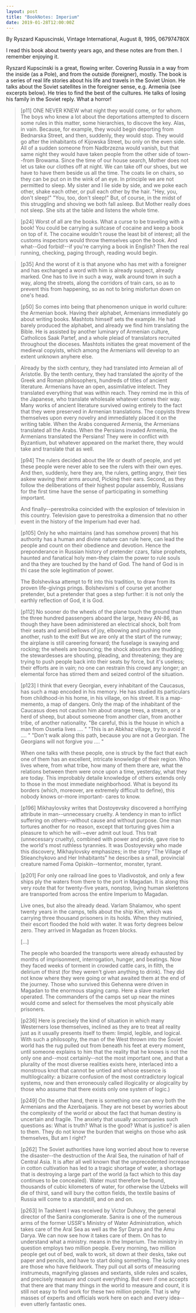 ```yaml
---
layout: post
title: "BookNotes: Imperium"
date: 2019-01-28T12:00:00Z
---
```

By Ryszard Kapuscinski, Vintage International, August 8, 1995, 067974780X

I read this book about twenty years ago, and these notes are from
then. I remember enjoying it.

Ryszard Kupscinski is a great, flowing writer. Covering Russia in a
way from the inside (as a Pole), and from the outside (foreigner),
mostly. The book is a series of real life stories about his life and
travels in the Soviet Union. He talks about the Soviet satellites in
the foreigner sense, e.g. Armenia (see excerpts below). He tries to
find the best of the cultures. He talks of losing his family in the
Soviet reply. What a horror!

> [p11] ONE NEVER KNEW what night they would come, or for whom.  The
> boys who knew a lot about the deportations attempted to discern some
> rules in this matter, some hierarchies, to discove the key. Alas, in
> vain. Because, for example, they would begin deporting from Bednarska
> Street, and then, suddenly, they would stop. They would go after the
> inhabitants of Kijowska Street, bu only on the even side. All of a
> sudden someone from Nadbrzezna would vanish, but that same night they
> would have taken people from the other side of town--from
> Browama. Since the time of our house search, Mother does not let us
> take our clothes off at night. We can take off our shoes, but we have
> to have them beside us all the time. The coats lie on chairs, so they
> can be put on in the wink of an eye. In principle we are not permitted
> to sleep. My sister and I lie side by side, and we poke each other,
> shake each other, or pull each other by the hair. "Hey, you, don't
> sleep!"  "You, too, don't sleep!" But, of course, in the midst of this
> struggling and shoving we both fall asleep. But Mother really does not
> sleep. She sits at the table and listens the whole time.

> [p24] Worst of all are the books. What a curse to be traveling with a
> book! You could be carrying a suitcase of cocaine and keep a book on
> top of it. The cocaine wouldn't rouse the least bit of interest; all
> the customs inspectors would throw themselves upon the book. And
> what--God forbid!--if you're carrying a book in English? Then the real
> running, checking, paging through, reading would begin.

> [p35] And the worst of it is that anyone who has met with a foreigner
> and has exchanged a word with him is already suspect, already
> marked. One has to live in such a way, walk around town in such a way,
> along the streets, along the corridors of train cars, so as to prevent
> this from happening, so as not to bring misfortun down on one's head.
>
> [p50] So comes into being that phenomenon unique in world culture: the
> Armenian book. Having their alphabet, Armenians immediately go about
> writing books. Mashtots himself sets the example. He had barely
> produced the alphabet, and already we find him translating the
> Bible. He is assisted by another luminary of Armenian culture,
> Catholicos Saak Partef, and a whole pleiad of translators recruited
> throughout the dioceses. Mashtots initiates the great movement of the
> medieval copyists, which among the Armenians will develop to an extent
> unknown anyhere else.

> Already by the sixth century, they had translated into Armeian all of
> Aristotle. By the tenth century, they had translated the ajority of
> the Greek and Roman philosophers, hundreds of titles of ancient
> literature. Armenians have an open, assimilative intelect.  They
> translated everything that was within reach. They remind me in this of
> the Japanese, who translate wholesale whatever comes their way. Many
> works of ancient literature survived owing entirely to the fact that
> they were preserved in Armenian translations.  The copyists threw
> themselves upon every novelry and immediately placed it on the writing
> table. When the Arabs conquered Armenia, the Armenians translated all
> the Arabs.  When the Persians invaded Armenia, the Armenians
> translated the Persians! They were in conflict with Byzantium, but
> whatever appeared on the market there, they would take and translate
> that as well.

> [p94] The rulers decided about the life or death of people, and yet
> these people were never able to see the rulers with their own
> eyes. And then, suddenly, here they are, the rulers, getting angry,
> their ties askew waving their arms around, Picking their ears. Second,
> as they follow the deliberations of their highest popular assembly,
> Russians for the first time have the sense of participating in
> something important.
>
> And finally--perestroika coincided with the explosion of television in
> this country. Television gave to perestroika a dimension that no other
> event in the history of the lmperium had ever had.

> [p105] Only he
> who maintains (and has somehow proven) that his authority has
> a human and divine nature can rule here, can lead the people and
> count on their obedience and devotion. Hence the preponderance
> in Russian history of pretender czars, false prophets, haunted and
> fanatical holy men-they claim the power to rule souls and tha
> they are touched by the hand of God. The hand of God is in thi
> case the sole legitimation of power.
>
> The Bolsheviksa attempt to fit into this tradition, to draw from
> its proven life-givings prings. Bolshevismi s of course yet another
> pretender, but a pretender that goes a step further: it is not only
> the earthly reflection of God, it is God.

> [p112] No sooner do the wheels of the plane touch the ground than the
> three hundred passengers aboard the large, heavy AN-86, as though they
> have been administered an electrical shock, bolt from their seats and
> amid bellows of joy, elbowing and pushing one another, rush to the
> exit! But we are only at the start of the runway; the airplane is
> still careering forward; the fuselage is swaying and rocking; the
> wheels are bouncing; the shock absorbrs are thudding; the stewardesses
> are shouting, pleading, and threatening; they are trying to push
> people back into their seats by force, but it's useless; their efforts
> are in vain; no one can restrain this crowd any longer; an elemental
> force has stirred them and seized control of the situation.

> [p123] I think that every Georgian, every inhabitant of the Caucasus,
> has such a map encoded in his memory. He has studied its particulars
> from childhood-in his home, in his village, on his street. It is a
> map-memento, a map of dangers. Only the map of the inhabitant of the
> Caucasus does not caution him about orange trees, a stream, or a herd
> of sheep, but about someone from another clan, from another tribe, of
> another nationality. "Be careful, this is the house in which a man
> from Ossetia lives .... " "This is an Abkhaz village, try to avoid it
> .... " "Don't walk along this path, because you are not a
> Georgian. The Georgians will not forgive you .... "
>
> When one talks with these people, one is struck by the fact that each
> one of them has an excellent, intricate knowledge of their region. Who
> lives where, from what tribe, how many of them there are, what the
> relations between them were once upon a time, yesterday, what they are
> today. This improbably detaile knowledge of others extends only to
> those in the most immediate neighborhood. What is beyond its borders
> (which, moreover, are extremely difficult to define), this nobody
> knows or-more important- cares to know.

> [p196] Mikhaylovsky writes that Dostoyevsky discovered a horrifying
> attribute in man--unnecessary cruelty. A tendency in man to inflict
> suffering on others--without cause and without purpose. One man
> tortures another for no reason, except that torturing gives him a
> pleasure to which he will-~ever admit out loud. This trait
> (unnecessary cruelty), combined with power and pride, gave rise to the
> world's most ruthless tyrannies. It was Dostoyevsky who made this
> discovery, Mikhaylovsky emphasizes; in the story "The Village of
> Stieanchykovo and Her Inhabitants" he describes a small, provincial
> creature named Foma Opiskin--tormentor, monster, tyrant.

> [p201] For only one railroad line goes to Vladivostok, and only a few
> ships ply the waters from there to the port in Magadan. It is along
> this very route that for twenty-five years, nonstop, living human
> skeletons are transported from across the entire Imperium to Magadan.
>
> Live ones, but also the already dead. Varlam Shalamov, who
> spent twenty years in the camps, tells about the ship Kim, which
> was carrying three thousand prisoners in its holds. When they
> mutinied, their escort flooded the hold with water. It was forty
> degrees below zero. They arrived in Magadan as frozen blocks.
>
> [...]
>
> The people who boarded the transports were already exhausted by months
> of imprisonment, interrogation, hunger, and beatings. Now they faced
> weeks of torment in crowded cattle cars, in filth, the delirium of
> thirst (for they weren't given anything to drink). They did not know
> where they were going or what awaited them at the end of the
> journey. Those who survived this Gehenna were driven in Magadan to the
> enormous staging camp. Here a slave market operated. The commanders of
> the camps set up near the mines would come and select for themselves
> the most physically able prisoners.

> [p236] Here is precisely the kind of situation in which many
> Westerners lose themselves, inclined as they are to treat all reality
> just as it usually presents itself to them: limpid, legible, and
> logical. With such a philosophy, the man of the West thrown into the
> Soviet world has the rug pulled out from beneath his feet at every
> moment, until someone explains to him that the reality that he knows
> is not the only one and--most certainly--not the most important one,
> and that a plurality of the most diverse realities exists here,
> interlaced into a monstrous knot that cannot be untied and whose
> essence is multilogicality: a bizarre confusion of the most
> contradictory logical systems, now and then erroneously called
> illogicality or alogicality by those who assume that there exists only
> one system of logic.)

> [p249] On the other hand, there is something one can envy both the
> Armenians and the Azerbaijanis. They are not beset by worries about
> the complexity of the world or about the fact that human destiny is
> uncertain and fragile. The anxiety that usually accompanies such
> questions as: What is truth? What is the good? What is justice? is
> alien to them. They do not know the burden that weighs on those who
> ask themselves, But am I right?

> [p262] The Soviet authorities have long worried about how to reverse
> the disaster--the destruction of the Aral Sea, the ruination of half
> of Central Asia. It is after all well known that the unprecedented
> increase in cotton cultivation has led to a tragic shortage of water,
> a shortage that is destroying a large part of the world (a fact which
> to this day continues to be concealed). Water must therefore be found,
> thousands of cubic kilometers of water, for otherwise the Uzbeks will
> die of thirst, sand will bury the cotton fields, the textile basins of
> Russia will come to a standstill, and on and on.

> [p263] In Tashkent I was received by Victor Duhovy, the general
> director of the Sanira conglomerate. Sanira is one of the numerous
> arms of the former USSR's Ministry of Water Administration, which
> takes care of the Aral Sea as well as the Syr Darya and the Amu
> Darya. We can now see how it takes care of them. On has to understand
> what a ministry. means in the Imperium. The ministry in question
> employs two million people. Every morning, two million people get out
> of bed, walk to work, sit down at their desks, take out paper and
> pencils, and have to start doing something. The lucky ones are those
> who have fieldwork. They pull out all sorts of measuring instrumeuts,
> magnifying glasses and sextants, slide rules and scales, and precisely
> measure and count everything. But even if one accepts that there are
> that many things in the world to measure and count, it is still not
> easy to find work for these two million people. That is why masses of
> experts and officials work here on each and every idea--even utterly
> fantastic ones.
